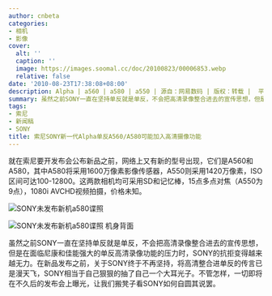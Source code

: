 ```yaml
---
author: cnbeta
categories:
- 相机
- 影像
cover:
  alt: ''
  caption: ''
  image: https://images.soomal.cc/doc/20100823/00006853.webp
  relative: false
date: '2010-08-23T17:38:08+08:00'
description: Alpha | a560 | a580 | a550 | 源自：网易数码 | 版权：转载 |  平均/总评分：09.80/49
summary: 虽然之前SONY一直在坚持单反就是单反，不会把高清录像整合进去的宣传思想，但是在面临尼康和佳能强大的单反高清录像功能的压力时，SONY的据抗变得越来越无力。在新品发布之前，关于SONY终于不再坚持，将高清整合进单反的传言已是漫天飞，SONY相当于自己狠狠的抽了自己一个大耳光子。不管怎样，一切即将在不久后的发布会上曝光，让我们搬凳子看SONY如何自圆其说罢。
tags:
- 索尼
- 新闻稿
- SONY
title: 索尼SONY新一代Alpha单反A560/A580可能加入高清摄像功能
---
```


就在索尼要开发布会公布新品之前，网络上又有新的型号出现，它们是A560和A580，其中A580将采用1600万像素影像传感器，A550则采用1420万像素，ISO区间可达100-12800。这两款相机均可采用SD和记忆棒，15点多点对焦（A550为9点），1080i AVCHD视频拍摄，价格未知。

![SONY未发布新机a580谍照](https://images.soomal.cc/doc/20100823/00006853.webp)





![SONY未发布新机a580谍照 机身背面](https://images.soomal.cc/doc/20100823/00006854.webp)






虽然之前SONY一直在坚持单反就是单反，不会把高清录像整合进去的宣传思想，但是在面临尼康和佳能强大的单反高清录像功能的压力时，SONY的抗拒变得越来越无力。在新品发布之前，关于SONY终于不再坚持，将高清整合进单反的传言已是漫天飞，SONY相当于自己狠狠的抽了自己一个大耳光子。不管怎样，一切即将在不久后的发布会上曝光，让我们搬凳子看SONY如何自圆其说罢。